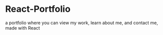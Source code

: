 # React-Portfolio
a portfolio where you can view my work, learn about me, and contact me, made with React
